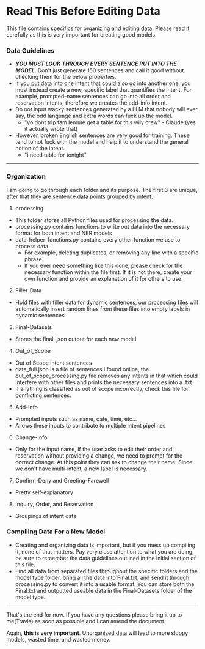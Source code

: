# Read This Before Editing Data

This file contains specifics for organizing and editing data. Please read it carefully as this is very important for creating good models.


### Data Guidelines

- ***YOU MUST LOOK THROUGH EVERY SENTENCE PUT INTO THE MODEL***. Don't just generate 150 sentences and call it good without checking them for the below properties.
- If you put data into one intent that could also go into another one, you must instead create a new, specific label that quantifies the intent. For example, prompted-name sentences can go into all order and reservation intents, therefore we creates the add-info intent.
- Do not input wacky sentences generated by a LLM that nobody will ever say, the odd language and extra words can fuck up the model.
  - "yo dont trip fam lemme get a table for this wily crew" - Claude (yes it actually wrote that)
- However, broken English sentences are very good for training. These tend to not fuck with the model and help it to understand the general notion of the intent.
  - "i need table for tonight"


----
### Organization

I am going to go through each folder and its purpose.
The first 3 are unique, after that they are sentence data points grouped by intent.



1. processing

- This folder stores all Python files used for processing the data.
- processing.py contains functions to write out data into the necessary format for both intent and NER models
- data_helper_functions.py contains every other function we use to process data.
  - For example, deleting duplicates, or removing any line with a specific phrase.
  - If you ever need something like this done, please check for the necessary function within the file first. If it is not there, create your own function and provide an explanation of it for others to use.


2. Filler-Data

- Hold files with filler data for dynamic sentences, our processing files will automatically insert random lines from these files into empty labels in dynamic sentences.


3. Final-Datasets

- Stores the final .json output for each new model


4. Out_of_Scope

- Out of Scope intent sentences
- data_full.json is a file of sentences I found online, the out_of_scope_processing.py file removes any intents in that which could interfere with other files and prints the necessary sentences into a .txt
- If anything is classified as out of scope incorrectly, check this file for conflicting sentences.


5. Add-Info

- Prompted inputs such as name, date, time, etc...
- Allows these inputs to contribute to multiple intent pipelines


6. Change-Info

- Only for the input name, if the user asks to edit their order and reservation without providing a change, we need to prompt for the correct change. At this point they can ask to change their name. Since we don't have multi-intent, a new label is necessary.


7. Confirm-Deny and Greeting-Farewell

- Pretty self-explanatory

  
8. Inquiry, Order, and Reservation

- Groupings of intent data



### Compiling Data For a New Model

- Creating and organizing data is important, but if you mess up compiling it, none of that matters. Pay very close attention to what you are doing, be sure to remember the data guidelines outlined in the initial section of this file.
- Find all data from separated files throughout the specific folders and the model type folder, bring all the data into Final.txt, and send it through processing.py to convert it into a usable format. You can store both the Final.txt and outputted useable data in the Final-Datasets folder of the model type.



---

That's the end for now. If you have any questions please bring it up to me(Travis) as soon as possible and I can amend the document.

Again, **this is very important**. Unorganized data will lead to more sloppy models, wasted time, and wasted money. 
